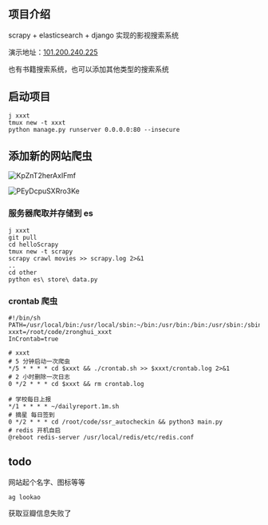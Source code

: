 



## 项目介绍

scrapy + elasticsearch + django 实现的影视搜索系统

演示地址：[101.200.240.225](http://101.200.240.225/)

也有书籍搜索系统，也可以添加其他类型的搜索系统

## 启动项目

```shell
j xxxt
tmux new -t xxxt
python manage.py runserver 0.0.0.0:80 --insecure
```

## 添加新的网站爬虫

![KpZnT2herAxIFmf](https://i.loli.net/2020/05/05/KpZnT2herAxIFmf.png)



![PEyDcpuSXRro3Ke](https://i.loli.net/2020/05/05/PEyDcpuSXRro3Ke.png)



### 服务器爬取并存储到 es

```shell
j xxxt
git pull
cd helloScrapy
tmux new -t scrapy
scrapy crawl movies >> scrapy.log 2>&1
..
cd other
python es\ store\ data.py
```



### crontab 爬虫

```
#!/bin/sh
PATH=/usr/local/bin:/usr/local/sbin:~/bin:/usr/bin:/bin:/usr/sbin:/sbin
xxxt=/root/code/zronghui_xxxt
InCrontab=true

# xxxt
# 5 分钟启动一次爬虫
*/5 * * * * cd $xxxt && ./crontab.sh >> $xxxt/crontab.log 2>&1
# 2 小时删除一次日志
0 */2 * * * cd $xxxt && rm crontab.log

# 学校每日上报
*/1 * * * * ~/dailyreport.1m.sh
# 摘星 每日签到
0 */2 * * * cd /root/code/ssr_autocheckin && python3 main.py
# redis 开机自启
@reboot redis-server /usr/local/redis/etc/redis.conf
```



## todo

网站起个名字、图标等等

```shell
ag lookao
```

获取豆瓣信息失败了